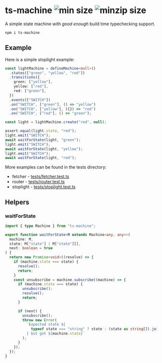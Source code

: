 # ts-machine ![min size](https://badgen.net/bundlephobia/min/ts-machine) ![minzip size](https://badgen.net/bundlephobia/minzip/ts-machine)

A simple state machine with _good enough_ build time typechecking support.

```sh
npm i ts-machine
```

## Example

Here is a simple stoplight example:

```ts
const lightMachine = defineMachine<null>()
  .states(["green", "yellow", "red"])
  .transitions({
    green: ["yellow"],
    yellow: ["red"],
    red: ["green"],
  })
  .events(["SWITCH"])
  .on("SWITCH", ["green"], () => "yellow")
  .on("SWITCH", ["yellow"], ({}) => "red")
  .on("SWITCH", ["red"], () => "green");

const light = lightMachine.create("red", null);

assert.equal(light.state, "red");
light.emit("SWITCH");
await waitForState(light, "green");
light.emit("SWITCH");
await waitForState(light, "yellow");
light.emit("SWITCH");
await waitForState(light, "red");
```

More examples can be found in the tests directory:

- fetcher - [tests/fetcher.test.ts](./tests/fetcher.test.ts)
- router - [tests/router.test.ts](./tests/router.test.ts)
- stoplight - [tests/stoplight.test.ts](./tests/stoplight.test.ts)

## Helpers

### waitForState

```ts
import { type Machine } from "ts-machine";

export function waitForState<M extends Machine<any, any>>(
  machine: M,
  state: M["state"] | M["state"][],
  next: boolean = true
) {
  return new Promise<void>((resolve) => {
    if (machine.state === state) {
      resolve();
      return;
    }
    const unsubscribe = machine.subscribe((machine) => {
      if (machine.state === state) {
        unsubscribe();
        resolve();
        return;
      }

      if (next) {
        unsubscribe();
        throw new Error(
          `Expected state ${
            typeof state === "string" ? state : (state as string[]).join(",")
          } but got ${machine.state}`
        );
      }
    });
  });
}
```
